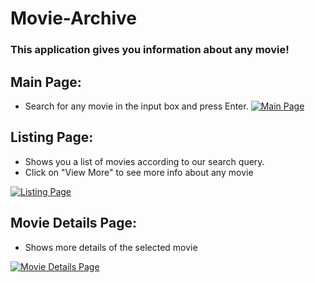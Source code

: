# Movie-Archive
### This application gives you information about any movie!

## Main Page:
- Search for any movie in the input box and press Enter.
[![Main Page](https://user-images.githubusercontent.com/68806799/96723818-b1ab9400-13cc-11eb-8089-a528954ea115.png)](https://nodesource.com/products/nsolid)

## Listing Page:
- Shows you a list of movies according to our search query.
- Click on "View More" to see more info about any movie

[![Listing Page](https://user-images.githubusercontent.com/68806799/96724147-241c7400-13cd-11eb-82e7-d4916914ba69.png)](https://nodesource.com/products/nsolid)

## Movie Details Page:
- Shows more details of the selected movie

[![Movie Details Page](https://user-images.githubusercontent.com/68806799/96724434-7493d180-13cd-11eb-9bac-6069c233c6b8.png)](https://nodesource.com/products/nsolid)

